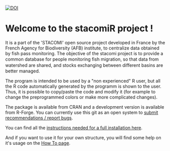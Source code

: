 [![DOI](https://joss.theoj.org/papers/10.21105/joss.00791/status.svg)](https://doi.org/10.21105/joss.00791)

# Welcome to the stacomiR project !

It is a part of the 'STACOMI' open source project developed in France by the French Agency for Biodiversity (AFB) institute, to centralize data obtained by fish pass monitoring.  The objective of the stacomi project is to provide a common database for people monitoring ﬁsh migration, so that data from watershed are shared, and stocks exchanging between diﬀerent basins are better managed.

The program is intended to be used by a "non experienced" R user, but all the R code automatically generated by the programm is shown to the user. Thus, it is possible to copy/paste the code and modify it (for example to change the preprogrammed colors or make more complicated changes). 

The package is available from CRAN and a development version is available from R-Forge. You can currently use this git as an open system to [submit recommendations / report bugs](https://github.com/MarionLegrandLogrami/stacomiR/issues).

You can find all the [instructions needed for a full installation here](https://github.com/MarionLegrandLogrami/stacomiR/tree/master/Installation).

And if you want to use it for your own structure, you will find some help on it's usage on the [How To page](https://github.com/MarionLegrandLogrami/stacomiR/tree/master/HOWTO.md).
